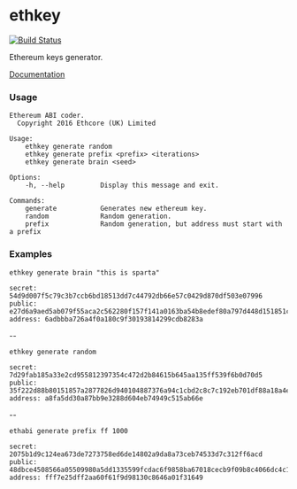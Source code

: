# ethkey

[![Build Status][travis-image]][travis-url]

[travis-image]: https://travis-ci.org/ethcore/ethabi.svg?branch=master
[travis-url]: https://travis-ci.org/ethcore/ethabi

Ethereum keys generator.

[Documentation](http://ethcore.github.io/ethabi/ethabi/index.html)

### Usage

```
Ethereum ABI coder.
  Copyright 2016 Ethcore (UK) Limited

Usage:
    ethkey generate random
    ethkey generate prefix <prefix> <iterations>
    ethkey generate brain <seed>

Options:
    -h, --help         Display this message and exit.

Commands:
    generate           Generates new ethereum key.
    random             Random generation.
    prefix             Random generation, but address must start with a prefix
```

### Examples

```
ethkey generate brain "this is sparta"
```

```
secret:  54d9d007f5c79c3b7ccb6bd18513dd7c44792db66e57c0429d870df503e07996
public:  e27d6a9aed5ab079f55aca2c562280f157f141a0163ba54b8edef80a797d448d151851c13340d7fa7c6f9374e7c52ae5ac3af051547e68e35f17acd4d4e5a8a4
address: 6adbbba726a4f0a180c9f30193814299cdb8283a
```

--

```
ethkey generate random
```

```
secret:  7d29fab185a33e2cd955812397354c472d2b84615b645aa135ff539f6b0d70d5
public:  35f222d88b80151857a2877826d940104887376a94c1cbd2c8c7c192eb701df88a18a4ecb8b05b1466c5b3706042027b5e079fe3a3683e66d822b0e047aa3418
address: a8fa5dd30a87bb9e3288d604eb74949c515ab66e
```

--

```
ethabi generate prefix ff 1000
```

```
secret:  2075b1d9c124ea673de7273758ed6de14802a9da8a73ceb74533d7c312ff6acd
public:  48dbce4508566a05509980a5dd1335599fcdac6f9858ba67018cecb9f09b8c4066dc4c18ae2722112fd4d9ac36d626793fffffb26071dfeb0c2300df994bd173
address: fff7e25dff2aa60f61f9d98130c8646a01f31649
```
